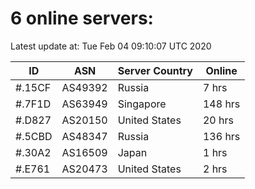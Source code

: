 # 6 online servers:

Latest update at: Tue Feb 04 09:10:07 UTC 2020

| ID | ASN | Server Country | Online |
| -- | --- | -------------- | ------ |
| #.15CF | AS49392 | Russia | 7 hrs |
| #.7F1D | AS63949 | Singapore | 148 hrs |
| #.D827 | AS20150 | United States | 20 hrs |
| #.5CBD | AS48347 | Russia | 136 hrs |
| #.30A2 | AS16509 | Japan | 1 hrs |
| #.E761 | AS20473 | United States | 2 hrs |

